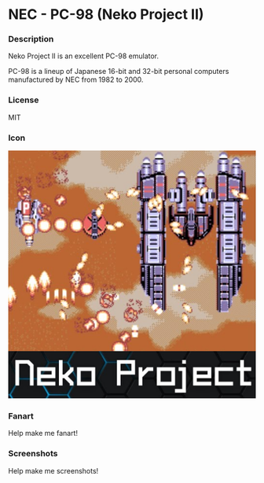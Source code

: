 # NEC - PC-98 (Neko Project II)

### Description

Neko Project II is an excellent PC-98 emulator.

PC-98 is a lineup of Japanese 16-bit and 32-bit personal computers manufactured by NEC from 1982 to 2000.

### License

MIT

### Icon

![NEC - PC-98 (Neko Project II) icon](game.libretro.meowpc98/resources/icon.png)

### Fanart

Help make me fanart!

### Screenshots

Help make me screenshots!
